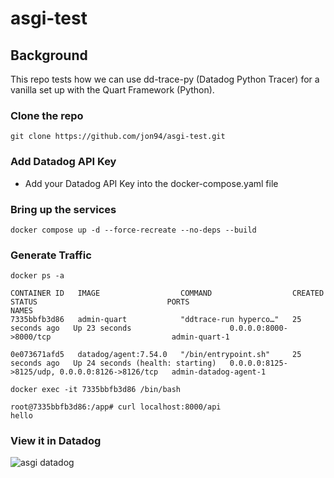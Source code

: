 # asgi-test

## Background
This repo tests how we can use dd-trace-py (Datadog Python Tracer) for a vanilla set up with the Quart Framework (Python). 

### Clone the repo
```
git clone https://github.com/jon94/asgi-test.git
```
### Add Datadog API Key
- Add your Datadog API Key into the docker-compose.yaml file

### Bring up the services
```
docker compose up -d --force-recreate --no-deps --build
```

### Generate Traffic
```
docker ps -a

CONTAINER ID   IMAGE                  COMMAND                  CREATED          STATUS                             PORTS                                            NAMES
7335bbfb3d86   admin-quart            "ddtrace-run hyperco…"   25 seconds ago   Up 23 seconds                      0.0.0.0:8000->8000/tcp                           admin-quart-1

0e073671afd5   datadog/agent:7.54.0   "/bin/entrypoint.sh"     25 seconds ago   Up 24 seconds (health: starting)   0.0.0.0:8125->8125/udp, 0.0.0.0:8126->8126/tcp   admin-datadog-agent-1

```

```
docker exec -it 7335bbfb3d86 /bin/bash

root@7335bbfb3d86:/app# curl localhost:8000/api
hello

```

### View it in Datadog
![asgi datadog](https://github.com/jon94/asgi-test/assets/40360784/b9915894-6688-43f0-8624-47f843dc9ec4)
